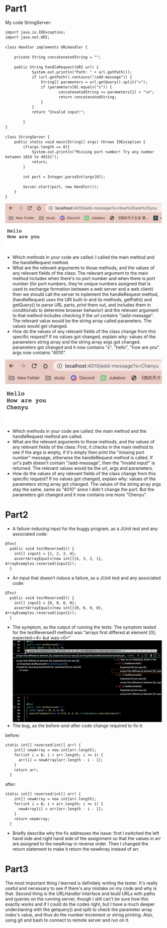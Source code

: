# Part1
My code StringServer:
```
import java.io.IOException;
import java.net.URI;

class Handler implements URLHandler {

    private String concatenatedString = "";

    public String handleRequest(URI url) {
            System.out.println("Path: " + url.getPath());
            if (url.getPath().contains("/add-message")) {
                String[] parameters = url.getQuery().split("=");
                if (parameters[0].equals("s")) {
                        concatenatedString += parameters[1] + "\n";
                        return concatenatedString;
                }
            }
            return "Invalid input!";

        }
}

class StringServer {
    public static void main(String[] args) throws IOException {
        if(args.length == 0){
            System.out.println("Missing port number! Try any number between 1024 to 49151");
            return;
        }

        int port = Integer.parseInt(args[0]);

        Server.start(port, new Handler());
    }
}
```

![Image](lab2-1.png)
* Which methods in your code are called: I called the main method and the handleRequest method.
* What are the relevant arguments to those methods, and the values of any relevant fields of the class: The relevant argument to the main method includes when there's no port number and when there is port number (for port numbers, they're unique numbers assigned that is used to exchange formation between a web server and a web client) then we should call the server to inplement the handleRequest method, (handleRequest uses the URI built-in and its methods, getPath() and getQuery() to parse URL parts, print them out, and includes them in conditionals to determine browser behavior) and the relevant argument to that method includes checking if the url contains "/add-message". The relevant value would be the string array called parameters. The values would get changed.
* How do the values of any relevant fields of the class change from this specific request? If no values got changed, explain why: values of the parameters string array and the string array args got changed. parameters got changed and it now contains "s", "hello", "how are you". args now contains "4010".

![Image](lab2-2.png)
* Which methods in your code are called: the main method and the handleRequest method are called.
* What are the relevant arguments to those methods, and the values of any relevant fields of the class: First, it checks in the main method to see if the args is empty, if it's empty then print the "missing port number" message, otherwise the handleRequest method is called. If url's path doesn't contain "/add-message", then the "Invalid input!" is returned. The relevant values would be the url, args and parameters.
* How do the values of any relevant fields of the class change from this specific request? If no values got changed, explain why: values of the parameters string array got changed. The values of the string array args stay the same, same as "4010" since I didn't change the port. But the parameters got changed and it now contains one more "Chenyu".

# Part2
* A failure-inducing input for the buggy program, as a JUnit test and any associated code:
```
@Test
  public void testReversed1() {
    int[] input1 = {1, 2, 3, 4};
    assertArrayEquals(new int[]{4, 3, 2, 1}, ArrayExamples.reversed(input1));
  }
```
* An input that doesn’t induce a failure, as a JUnit test and any associated code:
```
@Test
  public void testReversed2() {
    int[] input1 = {0, 0, 0, 0};
    assertArrayEquals(new int[]{0, 0, 0, 0}, ArrayExamples.reversed(input1));
  }
```
* The symptom, as the output of running the tests: The symptom tested for the testReversed1 method was “arrays first differed at element [0]; expected:<4> but was:<0>”
![Image](lab2-3.png)
* The bug, as the before-and-after code change required to fix it: 

before:
```
static int[] reversed(int[] arr) {
    int[] newArray = new int[arr.length];
    for(int i = 0; i < arr.length; i += 1) {
      arr[i] = newArray[arr.length - i - 1];
    }
    return arr;
  }
```
after:
```
static int[] reversed(int[] arr) {
    int[] newArray = new int[arr.length];
    for(int i = 0; i < arr.length; i += 1) {
      newArray[i] = arr[arr.length - i - 1];
    }
    return newArray;
  }
```
* Briefly describe why the fix addresses the issue: first I switched the left hand side and right hand side of the assignment so that the values in arr are assigned to the newArray in reverse order. Then I changed the return statement to make it return the newArray instead of arr. 
 
# Part3
The most important thing I learned is definitely writing the tester. It's really useful and necessary to see if there's any mistake on my code and why is that. Second thing is the URLHandler Interface and biuld URLs with paths and queries on the running server, though I still can't be sure how this exactly works and if I could do the codes right, but I have a much deeper understaning with the getquery() and split to check the parameter array index's value, and thus do the number increment or string printing. Also, using git and bash to connect to remote server and run on it.
